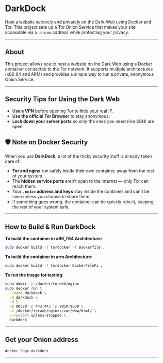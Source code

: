 # DarkDock

Host a website securely and privately on the Dark Web using Docker and Tor. This project sets up a Tor Onion Service that makes your site accessible via a `.onion` address while protecting your privacy.

---

## About

This project allows you to host a website on the Dark Web using a Docker container connected to the Tor network. It supports multiple architectures (x86_64 and ARM) and provides a simple way to run a private, anonymous Onion Service.

---

## Security Tips for Using the Dark Web

- **Use a VPN** before opening Tor to hide your real IP.  
- **Use the official Tor Browser** to stay anonymous.  
- **Lock down your server ports** so only the ones you need (like SSH) are open. 

## 🛡 Note on Docker Security

When you use **DarkDock**, a lot of the tricky security stuff is already taken care of:

- **Tor and nginx** run safely inside their own container, away from the rest of your system.  
- The **hidden service ports** aren’t open to the internet — only Tor can reach them.  
- Your **`.onion` address and keys** stay inside the container and can’t be seen unless you choose to share them.  
- If something goes wrong, the container can be quickly rebuilt, keeping the rest of your system safe.

---
## How to Build & Run DarkDock
**To build the container in x86_T64 Architecture:**

```sh
sudo docker build -t tordocker -f Dockerfile .
```
**To build the container in arm Architecture:**

```sh
sudo docker build -f tordocker DockerFilePi .
```
**To run the image for testing:**

```sh
sudo mkdir -p /docker/torweb/nginx 
sudo docker run \
  --name darkdock \
  -h darkdock \
  -d \
  -p 80:80 -p 443:443 -p 9050:9050 \
  -v /docker/torweb/nginx:/var/www/html/ \
  --restart unless-stopped \
  darkdock
```
---
## Get your Onion address
```sh
docker logs darkdock
```
---


